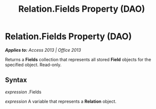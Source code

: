 ﻿---
title: Relation.Fields Property (DAO)
TOCTitle: Fields Property
ms:assetid: 6f0aafcc-3fc9-a5ef-2ffb-dea71c413128
ms:mtpsurl: https://msdn.microsoft.com/en-us/library/Ff195574(v=office.15)
ms:contentKeyID: 48545525
ms.date: 09/18/2015
mtps_version: v=office.15
---

# Relation.Fields Property (DAO)


_**Applies to:** Access 2013 | Office 2013_

Returns a **Fields** collection that represents all stored **Field** objects for the specified object. Read-only.

## Syntax

*expression* .Fields

*expression* A variable that represents a **Relation** object.

